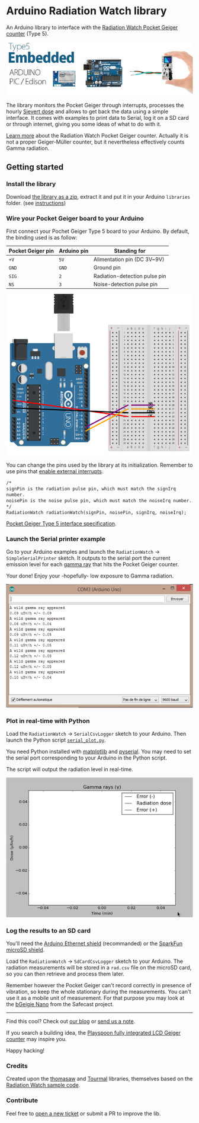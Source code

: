 # Arduino Radiation Watch library

An Arduino library to interface with the [Radiation Watch Pocket Geiger counter](http://www.radiation-watch.co.uk/) (Type 5).

![](/misc/type5.jpg?raw=true "Radiation Watch Type 5 Pocket Geiger counter")

The library monitors the Pocket Geiger through interrupts, processes the hourly [Sievert dose](https://en.wikipedia.org/wiki/Sievert) and allows to get back the data using a simple interface. It comes with examples to print data to Serial, log it on a SD card or through internet, giving you some ideas of what to do with it.

[Learn more](http://www.radiation-watch.co.uk/faqs) about the Radiation Watch Pocket Geiger counter. Actually it is not a proper Geiger-Müller counter, but it nevertheless effectively counts Gamma radiation.

## Getting started

### Install the library

Download [the library as a zip](https://github.com/MonsieurV/RadiationWatch/archive/master.zip), extract it and put it in your Arduino `libraries` folder. (see [instructions](https://www.arduino.cc/en/Guide/Libraries))

### Wire your Pocket Geiger board to your Arduino

First connect your Pochet Geiger Type 5 board to your Arduino. By default, the binding used is as follow:

| Pocket Geiger pin | Arduino pin | Standing for |
| ----------------- | ----------- | ------------ |
| `+V` | `5V` | Alimentation pin (DC 3V~9V) |
| `GND` | `GND` | Ground pin |
| `SIG` | `2` | Radiation-detection pulse pin |
| `NS` | `3` | Noise-detection pulse pin |

![](/misc/wiring.png?raw=true "Radiation Watch and Arduino wiring")

You can change the pins used by the library at its initialization. Remember to use pins that [enable external interrupts](https://www.arduino.cc/en/Reference/AttachInterrupt).

```
/*
signPin is the radiation pulse pin, which must match the signIrq number.
noisePin is the noise pulse pin, which must match the noiseIrq number.
*/
RadiationWatch radiationWatch(signPin, noisePin, signIrq, noiseIrq);
```

[Pocket Geiger Type 5 interface specification](http://www.radiation-watch.co.uk/uploads/5t.pdf).

### Launch the Serial printer example

Go to your Arduino examples and launch the `RadiationWatch` -> `SimpleSerialPrinter` sketch. It outputs to the serial port the current emission level for each  [gamma ray](https://en.wikipedia.org/wiki/Gamma_ray) that hits the Pocket Geiger counter.

Your done! Enjoy your -hopefully- low exposure to Gamma radiation.

![](/misc/snapshot_get_starter_example.png?raw=true "Serial output for the example")

### Plot in real-time with Python

Load the `RadiationWatch` -> `SerialCsvLogger` sketch to your Arduino. Then launch the Python script [`serial_plot.py`](/examples/SerialCsvLogger/sserial_plot.py).

You need Python installed with [matplotlib](http://matplotlib.org/) and [pyserial](https://github.com/pyserial/pyserial). You may need to set the serial port corresponding to your Arduino in the Python script.

The script will output the radiation level in real-time.

![](/misc/real_time_plotting.gif?raw=true "Real-time plotting")

### Log the results to an SD card

You'll need the [Arduino Ethernet shield](https://www.arduino.cc/en/Main/ArduinoEthernetShield) (recommanded) or the [SparkFun microSD shield](https://www.sparkfun.com/products/12761).

Load the `RadiationWatch` -> `SdCardCsvLogger` sketch to your Arduino. The radiation measurements will be stored in a `rad.csv` file on the microSD card, so you can then retrieve and process them later.

Remember however the Pocket Geiger can't record correctly in presence of vibration, so keep the whole stationary during the measurements. You can't use it as a mobile unit of measurement. For that purpose you may look at the [bGeigie Nano](http://blog.safecast.org/bgeigie-nano/) from the Safecast project.

-----------------------

Find this cool? Check out [our blog](http://blog.ytotech.com) or [send us a note](mailto:yoan@ytotech.com).

If you search a building idea, the [Playspoon fully integrated LCD Geiger counter](http://www.playspoon.com/wiki/index.php/GeigerCounter) may inspire you.

Happy hacking!

### Credits

Created upon the [thomasaw](https://github.com/thomasaw/RadiationWatch) and [Tourmal](https://github.com/Toumal/RadiationWatch) libraries, themselves based on the [Radiation Watch sample code](http://radiation-watch.sakuraweb.com/share/ARDUINO.zip).

### Contribute

Feel free to [open a new ticket](https://github.com/MonsieurV/RadiationWatch/issues/new) or submit a PR to improve the lib.
